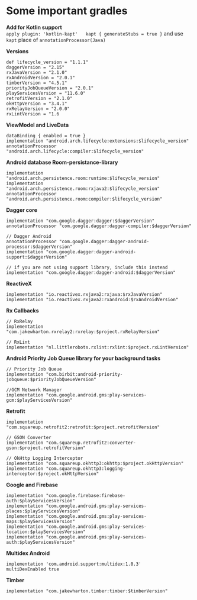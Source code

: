 # Some important gradles

**Add for Kotlin support**  
`apply plugin: 'kotlin-kapt'  
kapt { generateStubs = true }`  and use `kapt` place of `annotationProcessor(Java)`  

**Versions**  
``` 
def lifecycle_version = "1.1.1"
daggerVersion = "2.15"
rxJavaVersion = "2.1.0"
rxAndroidVersion = "2.0.1"
timberVersion = "4.5.1"
priorityJobQueueVersion = "2.0.1"
playServicesVersion = "11.6.0"
retrofitVersion = "2.1.0"
okHttpVersion = "3.4.1"
rxRelayVersion = "2.0.0"
rxLintVersion = "1.6
```

**ViewModel and LiveData**  
```  
dataBinding { enabled = true } 
implementation "android.arch.lifecycle:extensions:$lifecycle_version"
annotationProcessor "android.arch.lifecycle:compiler:$lifecycle_version"  
```  
**Android database Room-persistance-library**  
```
implementation "android.arch.persistence.room:runtime:$lifecycle_version"
implementation "android.arch.persistence.room:rxjava2:$lifecycle_version"
annotationProcessor "android.arch.persistence.room:compiler:$lifecycle_version"
```  
**Dagger core**
```
implementation "com.google.dagger:dagger:$daggerVersion"
annotationProcessor "com.google.dagger:dagger-compiler:$daggerVersion"  

// Dagger Android
annotationProcessor "com.google.dagger:dagger-android-processor:$daggerVersion"
implementation "com.google.dagger:dagger-android-support:$daggerVersion"  

// if you are not using support library, include this instead
implementation "com.google.dagger:dagger-android:$daggerVersion"
```
**ReactiveX**  
```
implementation "io.reactivex.rxjava2:rxjava:$rxJavaVersion"
implementation "io.reactivex.rxjava2:rxandroid:$rxAndroidVersion"  
```  
**Rx Callbacks**  
```
// RxRelay
implementation "com.jakewharton.rxrelay2:rxrelay:$project.rxRelayVersion"

// RxLint
implementation "nl.littlerobots.rxlint:rxlint:$project.rxLintVersion"
```  

**Android Priority Job Queue library for your background tasks**  
```
// Priority Job Queue
implementation "com.birbit:android-priority-jobqueue:$priorityJobQueueVersion"

//GCM Network Manager
implementation "com.google.android.gms:play-services-gcm:$playServicesVersion"
```  
**Retrofit**  
```
implementation "com.squareup.retrofit2:retrofit:$project.retrofitVersion"

// GSON Converter
implementation "com.squareup.retrofit2:converter-gson:$project.retrofitVersion"

// OkHttp Logging Interceptor
implementation "com.squareup.okhttp3:okhttp:$project.okHttpVersion"
implementation "com.squareup.okhttp3:logging-interceptor:$project.okHttpVersion"
```  
**Google and Firebase**
```
implementation "com.google.firebase:firebase-auth:$playServicesVersion"
implementation "com.google.android.gms:play-services-places:$playServicesVersion"
implementation "com.google.android.gms:play-services-maps:$playServicesVersion"
implementation "com.google.android.gms:play-services-location:$playServicesVersion"
implementation "com.google.android.gms:play-services-auth:$playServicesVersion"
```  
**Multidex Android**
```
implementation 'com.android.support:multidex:1.0.3'
multiDexEnabled true
```  
**Timber**
```
implementation "com.jakewharton.timber:timber:$timberVersion"
``` 





